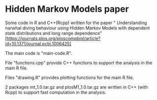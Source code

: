 # Hidden Markov Models paper

Some code in R and C++(Rcpp) written for the paper " Understanding narwhal diving behaviour using Hidden Markov Models with dependent state distributions and long range dependence" [https://journals.plos.org/ploscompbiol/article?id=10.1371/journal.pcbi.1006425]

The main code is "main-code.R".

File "functions.cpp" provide C++ functions to support the analysis in the main R file.

Files "drawing.R" provides plotting functions for the main R file.

2 packages mt_1.0.tar.gz and plosM1_1.0.tar.gz are written in C++ (with Rcpp) to support fast computation in the analysis.


